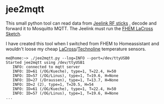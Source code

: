 # jee2mqtt

This small python tool can read data from [Jeelink RF sticks](https://www.digitalsmarties.net/products/jeelink) 
, decode and forward it to Mosquitto MQTT. The Jeelink must run the [FHEM LaCross Sketch](https://svn.fhem.de/trac/browser/trunk/fhem/contrib/arduino/).

I have created this tool when I switched from FHEM to Homeassistant and wouldn't loose my cheap [LaCross](https://www.lacrossetechnology.com/tx29u-it)/[Technoline](https://www.conrad.de/de/p/techno-line-tx-35-it-thermosensor-funk-868-672929.html) temperature sensors.

```
me@home:~> ./jee2mqtt.py --log=INFO --port=/dev/ttyUSB0
Started jee2mqtt using /dev/ttyUSB1
   INFO: connected to mqtt server
   INFO: ID=61 (/OG/Kueche), type=1, T=22.4, H=50
   INFO: ID=57 (/OG/Linus), type=1, T=19.6, H=None
   INFO: ID=27 (/Draussen), type=1, T=13.7, H=None
   INFO: ID=2 (2), type=1, T=20.5, H=54
   INFO: ID=61 (/OG/Kueche), type=1, T=22.4, H=50
   INFO: ID=57 (/OG/Linus), type=1, T=19.6, H=None
...
```
